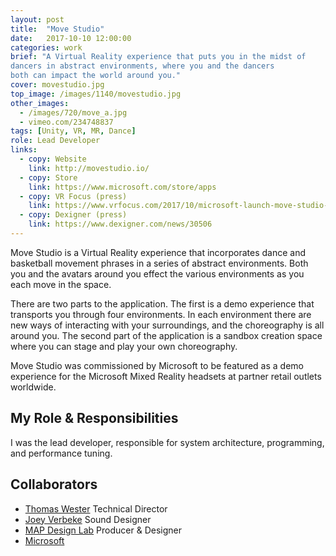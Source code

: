 ```yaml
---
layout: post
title:  "Move Studio"
date:   2017-10-10 12:00:00
categories: work
brief: "A Virtual Reality experience that puts you in the midst of
dancers in abstract environments, where you and the dancers
both can impact the world around you."
cover: movestudio.jpg
top_image: /images/1140/movestudio.jpg
other_images:
  - /images/720/move_a.jpg
  - vimeo.com/234748837
tags: [Unity, VR, MR, Dance]
role: Lead Developer
links:
  - copy: Website
    link: http://movestudio.io/
  - copy: Store
    link: https://www.microsoft.com/store/apps
  - copy: VR Focus (press)
    link: https://www.vrfocus.com/2017/10/microsoft-launch-move-studio-to-convince-vr-naysayers/
  - copy: Dexigner (press)
    link: https://www.dexigner.com/news/30506
---
```


Move Studio is a Virtual Reality experience that incorporates dance and basketball movement phrases in a series of abstract environments. Both you and the avatars around you effect the various environments as you each move in the space.

There are two parts to the application. The first is a demo experience that transports you through four environments. In each environment there are new ways of interacting with your surroundings, and the choreography is all around you. The second part of the application is a sandbox creation space where you can stage and play your own choreography.

Move Studio was commissioned by Microsoft to be featured as a demo experience for the Microsoft Mixed Reality headsets at partner retail outlets worldwide.

## My Role & Responsibilities
I was the lead developer, responsible for system architecture, programming, and performance tuning.

## Collaborators
* [Thomas Wester][tw] Technical Director
* [Joey Verbeke][jv] Sound Designer
* [MAP Design Lab][mdl] Producer & Designer
* [Microsoft][ms]

[mdl]: http://mapdesignlab.com/
[tw]: http://thomaswester.com/
[ms]: https://www.microsoft.com/
[jv]: http://www.joeyverbeke.com/
